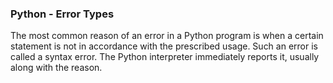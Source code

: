 ### Python - Error Types

The most common reason of an error in a Python program is when a certain statement is not in accordance with the prescribed usage. Such an error is called a syntax error. The Python interpreter immediately reports it, usually along with the reason.

